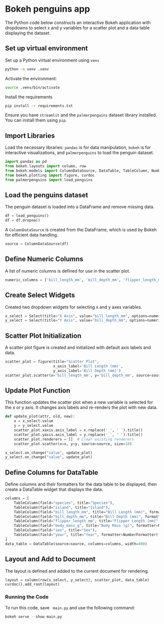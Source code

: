 # Bokeh penguins app

The Python code below constructs an interactive Bokeh application with dropdowns to select x and y variables for a scatter plot and a data table displaying the dataset. 

## Set up virtual environment 

Set up a Python virtual environment using `venv`

```sh
python -m venv .venv
```

Activate the environment: 

```sh
source .venv/bin/activate
```

Install the requirements 

```sh
pip install -r requirements.txt
```

Ensure you have `streamlit` and the `palmerpenguins` dataset library installed. You can install them using `pip`.

## Import Libraries

Load the necessary libraries: `pandas` is for data manipulation, `bokeh` is for interactive visualizations, and `palmerpenguins` to load the penguin dataset.

```python
import pandas as pd
from bokeh.layouts import column, row
from bokeh.models import ColumnDataSource, DataTable, TableColumn, NumberFormatter, Select
from bokeh.plotting import figure, curdoc
from palmerpenguins import load_penguins
```

## Load the penguins dataset

The penguin dataset is loaded into a DataFrame and remove missing data.

```python
df = load_penguins()
df = df.dropna()
```


A `ColumnDataSource` is created from the DataFrame, which is used by Bokeh for efficient data handling.

```python
source = ColumnDataSource(df)
```


## Define Numeric Columns

A list of numeric columns is defined for use in the scatter plot.

```python
numeric_columns = ['bill_length_mm', 'bill_depth_mm', 'flipper_length_mm', 'body_mass_g']
```

## Create Select Widgets

Created two dropdown widgets for selecting x and y axes variables.

```python
x_select = Select(title="X Axis", value="bill_length_mm", options=numeric_columns)
y_select = Select(title="Y Axis", value="bill_depth_mm", options=numeric_columns)
```

## Scatter Plot Initialization

A scatter plot figure is created and initialized with default axis labels and data.

```python
scatter_plot = figure(title="Scatter Plot",
                      x_axis_label='Bill Length (mm)',
                      y_axis_label='Bill Depth (mm)')
scatter_plot.scatter(x='bill_length_mm', y='bill_depth_mm', source=source, size=10)
```

## Update Plot Function

This function updates the scatter plot when a new variable is selected for the x or y axis. It changes axis labels and re-renders the plot with new data.

```python
def update_plot(attr, old, new):
    x = x_select.value
    y = y_select.value
    scatter_plot.xaxis.axis_label = x.replace('_', ' ').title()
    scatter_plot.yaxis.axis_label = y.replace('_', ' ').title()
    scatter_plot.renderers = []  # Clear existing renderers
    scatter_plot.scatter(x=x, y=y, source=source, size=10)

x_select.on_change("value", update_plot)
y_select.on_change("value", update_plot)
```

## Define Columns for DataTable

Define columns and their formatters for the data table to be displayed, then create a DataTable widget that displays the data.

```python
columns = [
    TableColumn(field="species", title="Species"),
    TableColumn(field="island", title="Island"),
    TableColumn(field="bill_length_mm", title="Bill Length (mm)", formatter=NumberFormatter(format="0.0")),
    TableColumn(field="bill_depth_mm", title="Bill Depth (mm)", formatter=NumberFormatter(format="0.0")),
    TableColumn(field="flipper_length_mm", title="Flipper Length (mm)", formatter=NumberFormatter(format="0")),
    TableColumn(field="body_mass_g", title="Body Mass (g)", formatter=NumberFormatter(format="0")),
    TableColumn(field="sex", title="Sex"),
    TableColumn(field="year", title="Year", formatter=NumberFormatter(format="0"))
]
data_table = DataTable(source=source, columns=columns, width=800)
```


## Layout and Add to Document

The layout is defined and added to the current document for rendering.

```python
layout = column(row(x_select, y_select), scatter_plot, data_table)
curdoc().add_root(layout)
```

### Running the Code

To run this code, save ` main.py` and use the following command:

```python
bokeh serve --show main.py
```

